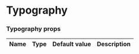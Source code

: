 # Typography

<!-- STORY -->

### Typography props

| Name | Type                     | Default value | Description                                            |
| ---- | ------------------------ | ------------- | ------------------------------------------------------ |

